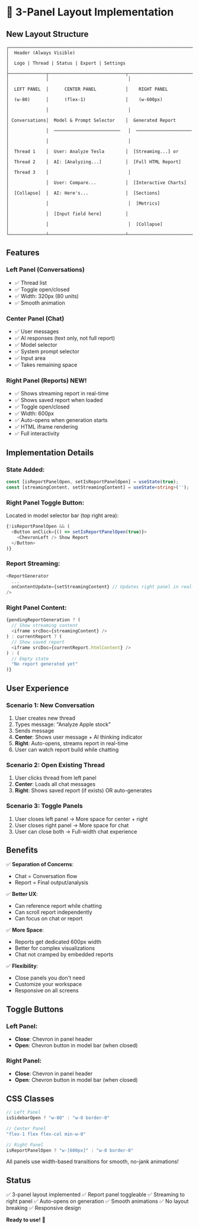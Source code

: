 # 🎨 3-Panel Layout Implementation

## New Layout Structure

```
┌────────────────────────────────────────────────────────────────────────┐
│  Header (Always Visible)                                               │
│  Logo | Thread | Status | Export | Settings                           │
├──────────────┬─────────────────────────────┬─────────────────────────┤
│              │                              │                          │
│  LEFT PANEL  │      CENTER PANEL           │    RIGHT PANEL          │
│  (w-80)      │      (flex-1)               │    (w-600px)            │
│              │                              │                          │
│ Conversations│  Model & Prompt Selector    │  Generated Report       │
│              │  ─────────────────────────   │  ─────────────────────  │
│              │                              │                          │
│  Thread 1    │  User: Analyze Tesla        │  [Streaming...] or      │
│  Thread 2    │  AI: [Analyzing...]         │  [Full HTML Report]     │
│  Thread 3    │                              │                          │
│              │  User: Compare...           │  [Interactive Charts]   │
│  [Collapse]  │  AI: Here's...              │  [Sections]             │
│              │                              │  [Metrics]              │
│              │  [Input field here]         │                          │
│              │                              │  [Collapse]             │
└──────────────┴─────────────────────────────┴─────────────────────────┘
```

## Features

### Left Panel (Conversations)
- ✅ Thread list
- ✅ Toggle open/closed
- ✅ Width: 320px (80 units)
- ✅ Smooth animation

### Center Panel (Chat)
- ✅ User messages
- ✅ AI responses (text only, not full report)
- ✅ Model selector
- ✅ System prompt selector
- ✅ Input area
- ✅ Takes remaining space

### Right Panel (Reports) **NEW!**
- ✅ Shows streaming report in real-time
- ✅ Shows saved report when loaded
- ✅ Toggle open/closed
- ✅ Width: 600px
- ✅ Auto-opens when generation starts
- ✅ HTML iframe rendering
- ✅ Full interactivity

## Implementation Details

### State Added:
```typescript
const [isReportPanelOpen, setIsReportPanelOpen] = useState(true);
const [streamingContent, setStreamingContent] = useState<string>('');
```

### Right Panel Toggle Button:
Located in model selector bar (top right area):
```typescript
{!isReportPanelOpen && (
  <Button onClick={() => setIsReportPanelOpen(true)}>
    <ChevronLeft /> Show Report
  </Button>
)}
```

### Report Streaming:
```typescript
<ReportGenerator
  ...
  onContentUpdate={setStreamingContent} // Updates right panel in real-time
/>
```

### Right Panel Content:
```typescript
{pendingReportGeneration ? (
  // Show streaming content
  <iframe srcDoc={streamingContent} />
) : currentReport ? (
  // Show saved report
  <iframe srcDoc={currentReport.htmlContent} />
) : (
  // Empty state
  "No report generated yet"
)}
```

## User Experience

### Scenario 1: New Conversation
1. User creates new thread
2. Types message: "Analyze Apple stock"
3. Sends message
4. **Center**: Shows user message + AI thinking indicator
5. **Right**: Auto-opens, streams report in real-time
6. User can watch report build while chatting

### Scenario 2: Open Existing Thread
1. User clicks thread from left panel
2. **Center**: Loads all chat messages
3. **Right**: Shows saved report (if exists) OR auto-generates

### Scenario 3: Toggle Panels
1. User closes left panel → More space for center + right
2. User closes right panel → More space for chat
3. User can close both → Full-width chat experience

## Benefits

✅ **Separation of Concerns**:
- Chat = Conversation flow
- Report = Final output/analysis

✅ **Better UX**:
- Can reference report while chatting
- Can scroll report independently
- Can focus on chat or report

✅ **More Space**:
- Reports get dedicated 600px width
- Better for complex visualizations
- Chat not cramped by embedded reports

✅ **Flexibility**:
- Close panels you don't need
- Customize your workspace
- Responsive on all screens

## Toggle Buttons

### Left Panel:
- **Close**: Chevron in panel header
- **Open**: Chevron button in model bar (when closed)

### Right Panel:
- **Close**: Chevron in panel header
- **Open**: Chevron button in model bar (when closed)

## CSS Classes

```typescript
// Left Panel
isSidebarOpen ? "w-80" : "w-0 border-0"

// Center Panel  
"flex-1 flex flex-col min-w-0"

// Right Panel
isReportPanelOpen ? "w-[600px]" : "w-0 border-0"
```

All panels use width-based transitions for smooth, no-jank animations!

## Status

✅ 3-panel layout implemented
✅ Report panel toggleable
✅ Streaming to right panel
✅ Auto-opens on generation
✅ Smooth animations
✅ No layout breaking
✅ Responsive design

**Ready to use!** 🎉
